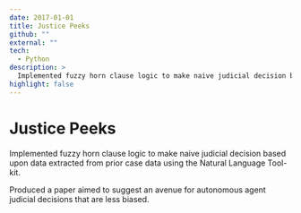 ```yaml
---
date: 2017-01-01
title: Justice Peeks
github: ""
external: ""
tech:
  - Python
description: >
  Implemented fuzzy horn clause logic to make naive judicial decision based upon data extracted from prior case data using the Natural Language Tool-kit.
highlight: false
---
```


# Justice Peeks

Implemented fuzzy horn clause logic to make naive judicial decision based upon data extracted from prior case data using the Natural Language Tool-kit.

Produced a paper aimed to suggest an avenue for autonomous agent judicial decisions that are less biased.
